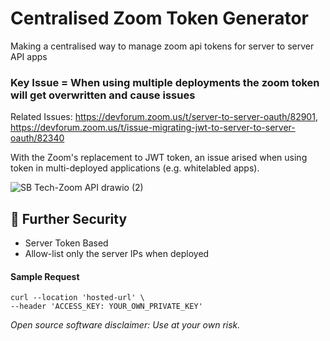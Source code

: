 # Centralised Zoom Token Generator
Making a centralised way to manage zoom api tokens for server to server API apps

### Key Issue = When using multiple deployments the zoom token will get overwritten and cause issues

Related Issues: https://devforum.zoom.us/t/server-to-server-oauth/82901, https://devforum.zoom.us/t/issue-migrating-jwt-to-server-to-server-oauth/82340

With the Zoom's replacement to JWT token, an issue arised when using token in multi-deployed applications (e.g. whitelabled apps).

![SB Tech-Zoom API drawio (2)](https://user-images.githubusercontent.com/5123109/228689626-2016a7f1-fd32-4bfd-8302-6f9e083041c2.png)

## 🔐 Further Security
- Server Token Based
- Allow-list only the server IPs when deployed


#### Sample Request

```curl
curl --location 'hosted-url' \
--header 'ACCESS_KEY: YOUR_OWN_PRIVATE_KEY'
```

*Open source software disclaimer: Use at your own risk.*
